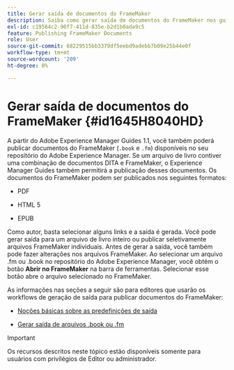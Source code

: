 ```yaml
---
title: Gerar saída de documentos do FrameMaker
description: Saiba como gerar saída de documentos do FrameMaker nos guias do AEM para publicá-los no formato PDF, HTML5 e EPUB.
exl-id: c19564c2-90f7-411d-835e-b2d1b0ada9c5
feature: Publishing FrameMaker Documents
role: User
source-git-commit: 68229515bb3379df5eebd9adebb7b09e25b44e0f
workflow-type: tm+mt
source-wordcount: '209'
ht-degree: 0%

---
```


# Gerar saída de documentos do FrameMaker {#id1645H8040HD}

A partir do Adobe Experience Manager Guides 1.1, você também poderá publicar documentos do FrameMaker \(`.book` e `.fm`\) disponíveis no seu repositório do Adobe Experience Manager. Se um arquivo de livro contiver uma combinação de documentos DITA e FrameMaker, o Experience Manager Guides também permitirá a publicação desses documentos. Os documentos do FrameMaker podem ser publicados nos seguintes formatos:

- PDF

- HTML 5

- EPUB


Como autor, basta selecionar alguns links e a saída é gerada. Você pode gerar saída para um arquivo de livro inteiro ou publicar seletivamente arquivos FrameMaker individuais. Antes de gerar a saída, você também pode fazer alterações nos arquivos FrameMaker. Ao selecionar um arquivo .fm ou .book no repositório do Adobe Experience Manager, você obtém o botão **Abrir no FrameMaker** na barra de ferramentas. Selecionar esse botão abre o arquivo selecionado no FrameMaker.

As informações nas seções a seguir são para editores que usarão os workflows de geração de saída para publicar documentos do FrameMaker:

- [Noções básicas sobre as predefinições de saída](fm-output-understand-presets.md#)

- [Gerar saída de arquivos .book ou .fm](fm-output-generate.md#)

>[!IMPORTANT]
>
> Os recursos descritos neste tópico estão disponíveis somente para usuários com privilégios de Editor ou administrador.
